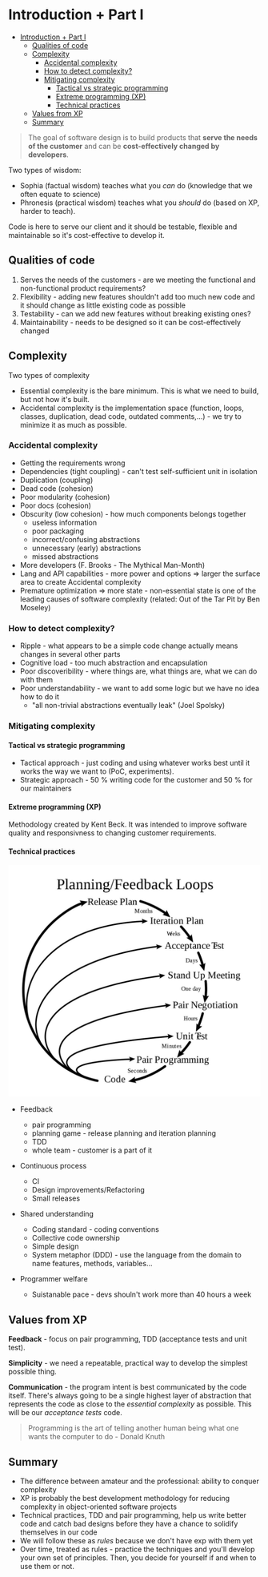 # Introduction + Part I

<!--toc:start-->

- [Introduction + Part I](#introduction-part-i)
  - [Qualities of code](#qualities-of-code)
  - [Complexity](#complexity)
    - [Accidental complexity](#accidental-complexity)
    - [How to detect complexity?](#how-to-detect-complexity)
    - [Mitigating complexity](#mitigating-complexity)
      - [Tactical vs strategic programming](#tactical-vs-strategic-programming)
      - [Extreme programming (XP)](#extreme-programming-xp)
      - [Technical practices](#technical-practices)
  - [Values from XP](#values-from-xp)
  - [Summary](#summary)
  <!--toc:end-->

> The goal of software design is to build products that **serve the needs of the
> customer** and can be **cost-effectively changed by developers**.

Two types of wisdom:

- Sophia (factual wisdom) teaches what you _can_ do (knowledge that we often
  equate to science)
- Phronesis (practical wisdom) teaches what you _should_ do (based on XP, harder
  to teach).

Code is here to serve our client and it should be testable, flexible and
maintainable so it's cost-effective to develop it.

## Qualities of code

1. Serves the needs of the customers - are we meeting the functional and
   non-functional product requirements?
2. Flexibility - adding new features shouldn't add too much new code and it
   should change as little existing code as possible
3. Testability - can we add new features without breaking existing ones?
4. Maintainability - needs to be designed so it can be cost-effectively changed

## Complexity

Two types of complexity

- Essential complexity is the bare minimum. This is what we need to build, but
  not how it's built.
- Accidental complexity is the implementation space (function, loops, classes,
  duplication, dead code, outdated comments,...) - we try to minimize it as much
  as possible.

### Accidental complexity

- Getting the requirements wrong
- Dependencies (tight coupling) - can't test self-sufficient unit in isolation
- Duplication (coupling)
- Dead code (cohesion)
- Poor modularity (cohesion)
- Poor docs (cohesion)
- Obscurity (low cohesion) - how much components belongs together
  - useless information
  - poor packaging
  - incorrect/confusing abstractions
  - unnecessary (early) abstractions
  - missed abstractions
- More developers (F. Brooks - The Mythical Man-Month)
- Lang and API capabilities - more power and options => larger the surface area
  to create Accidental complexity
- Premature optimization => more state - non-essential state is one of the
  leading causes of software complexity (related: Out of the Tar Pit by Ben
  Moseley)

### How to detect complexity?

- Ripple - what appears to be a simple code change actually means changes in
  several other parts
- Cognitive load - too much abstraction and encapsulation
- Poor discoveribility - where things are, what things are, what we can do with
  them
- Poor understandability - we want to add some logic but we have no idea how to
  do it
  - "all non-trivial abstractions eventually leak" (Joel Spolsky)

### Mitigating complexity

#### Tactical vs strategic programming

- Tactical approach - just coding and using whatever works best until it works
  the way we want to (PoC, experiments).
- Strategic approach - 50 % writing code for the customer and 50 % for our
  maintainers

#### Extreme programming (XP)

Methodology created by Kent Beck. It was intended to improve software quality
and responsivness to changing customer requirements.

#### Technical practices

![Planning/feedback loops](./assets/planning-feedback-loops.jpeg)

- Feedback

  - pair programming
  - planning game - release planning and iteration planning
  - TDD
  - whole team - customer is a part of it

- Continuous process

  - CI
  - Design improvements/Refactoring
  - Small releases

- Shared understanding

  - Coding standard - coding conventions
  - Collective code ownership
  - Simple design
  - System metaphor (DDD) - use the language from the domain to name features,
    methods, variables...

- Programmer welfare

  - Suistanable pace - devs shouln't work more than 40 hours a week

## Values from XP

**Feedback** - focus on pair programming, TDD (acceptance tests and unit test).

**Simplicity** - we need a repeatable, practical way to develop the simplest
possible thing.

**Communication** - the program intent is best communicated by the code itself.
There's always going to be a single highest layer of abstraction that represents
the code as close to the _essential complexity_ as possible. This will be our
_acceptance tests_ code.

> Programming is the art of telling another human being what one wants the
> computer to do - Donald Knuth

## Summary

- The difference between amateur and the professional: ability to conquer
  complexity
- XP is probably the best development methodology for reducing complexity in
  object-oriented software projects
- Technical practices, TDD and pair programming, help us write better code and
  catch bad designs before they have a chance to solidify themselves in our code
- We will follow these as _rules_ because we don't have exp with them yet
- Over time, treated as rules - practice the techniques and you'll develop your
  own set of principles. Then, you decide for yourself if and when to use them
  or not.
